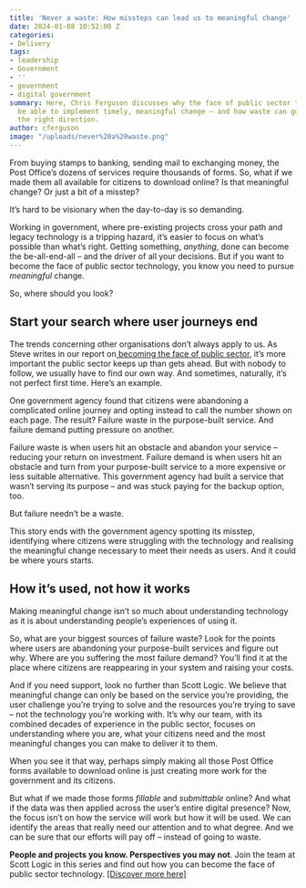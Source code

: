 ```yaml
---
title: 'Never a waste: How missteps can lead us to meaningful change'
date: 2024-01-08 10:52:00 Z
categories:
- Delivery
tags:
- leadership
- Government
- ''
- government
- digital government
summary: Here, Chris Ferguson discusses why the face of public sector technology should
  be able to implement timely, meaningful change – and how waste can guide you in
  the right direction.
author: cferguson
image: "/uploads/never%20a%20waste.png"
---
```


From buying stamps to banking, sending mail to exchanging money, the Post Office’s dozens of services require thousands of forms. So, what if we made them all available for citizens to download online? Is that meaningful change? Or just a bit of a misstep?

It’s hard to be visionary when the day-to-day is so demanding.

Working in government, where pre-existing projects cross your path and legacy technology is a tripping hazard, it’s easier to focus on what’s possible than what’s right. Getting something, *anything*, done can become the be-all-end-all – and the driver of all your decisions. But if you want to become the face of public sector technology, you know you need to pursue *meaningful* change.

So, where should you look?


## Start your search where user journeys end

The trends concerning other organisations don’t always apply to us. As Steve writes in our report on[ becoming the face of public sector](https://scottlogic.cdn.prismic.io/scottlogic/25d566c9-487c-449d-8774-1cc408b7aaf0_Perspective+Report_Become+the+face+of+public+sector+technology.pdf), it’s more important the public sector keeps up than gets ahead. But with nobody to follow, we usually have to find our own way. And sometimes, naturally, it’s not perfect first time. Here’s an example.

One government agency found that citizens were abandoning a complicated online journey and opting instead to call the number shown on each page. The result? Failure waste in the purpose-built service. And failure demand putting pressure on another.

Failure waste is when users hit an obstacle and abandon your service – reducing your return on investment. Failure demand is when users hit an obstacle and turn from your purpose-built service to a more expensive or less suitable alternative. This government agency had built a service that wasn’t serving its purpose – and was stuck paying for the backup option, too.

But failure needn’t be a waste.

This story ends with the government agency spotting its misstep, identifying where citizens were struggling with the technology and realising the meaningful change necessary to meet their needs as users. And it could be where yours starts.

## How it’s used, not how it works

Making meaningful change isn’t so much about understanding technology as it is about understanding people’s experiences of using it.

So, what are your biggest sources of failure waste? Look for the points where users are abandoning your purpose-built services and figure out why. Where are you suffering the most failure demand? You’ll find it at the place where citizens are reappearing in your system and raising your costs.

And if you need support, look no further than Scott Logic. We believe that meaningful change can only be based on the service you’re providing, the user challenge you’re trying to solve and the resources you’re trying to save – not the technology you’re working with. It’s why our team, with its combined decades of experience in the public sector, focuses on understanding where you are, what your citizens need and the most meaningful changes you can make to deliver it to them.

When you see it that way, perhaps simply making all those Post Office forms available to download online is just creating more work for the government and its citizens.

But what if we made those forms *fillable* and *submittable* online? And what if the data was then applied across the user’s entire digital presence? Now, the focus isn’t on how the service will work but how it will be used. We can identify the areas that really need our attention and to what degree. And we can be sure that our efforts will pay off – instead of going to waste.


**People and projects you know. Perspectives you may not**. Join the team at Scott Logic in this series and find out how you can become the face of public sector technology. [[Discover more here]](https://www.scottlogic.com/shape-government-with-scott-logic)